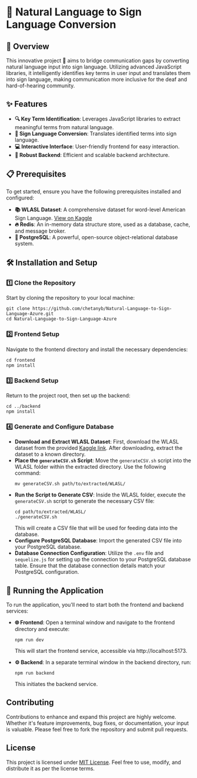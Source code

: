# 🤟 Natural Language to Sign Language Conversion

## 🌟 Overview

This innovative project 🚀 aims to bridge communication gaps by converting natural language input into sign language. Utilizing advanced JavaScript libraries, it intelligently identifies key terms in user input and translates them into sign language, making communication more inclusive for the deaf and hard-of-hearing community.

## ✨ Features

- **🔍 Key Term Identification**: Leverages JavaScript libraries to extract meaningful terms from natural language.
- **👐 Sign Language Conversion**: Translates identified terms into sign language.
- **💻 Interactive Interface**: User-friendly frontend for easy interaction.
- **🔧 Robust Backend**: Efficient and scalable backend architecture.

## 📋 Prerequisites

To get started, ensure you have the following prerequisites installed and configured:

- **📚 WLASL Dataset**: A comprehensive dataset for word-level American Sign Language. [View on Kaggle](https://www.kaggle.com/datasets/risangbaskoro/wlasl-processed)
- **🔥 Redis**: An in-memory data structure store, used as a database, cache, and message broker.
- **💾 PostgreSQL**: A powerful, open-source object-relational database system.

## 🛠 Installation and Setup

### 1️⃣ Clone the Repository

Start by cloning the repository to your local machine:

```
git clone https://github.com/chetanyb/Natural-Language-to-Sign-Language-Azure.git
cd Natural-Language-to-Sign-Language-Azure
```

### 2️⃣ Frontend Setup

Navigate to the frontend directory and install the necessary dependencies:

```
cd frontend
npm install
```

### 3️⃣ Backend Setup

Return to the project root, then set up the backend:

```
cd ../backend
npm install
```

### 4️⃣ Generate and Configure Database

- **Download and Extract WLASL Dataset**: First, download the WLASL dataset from the provided [Kaggle link](https://www.kaggle.com/datasets/risangbaskoro/wlasl-processed). After downloading, extract the dataset to a known directory.
- **Place the `generateCSV.sh` Script**: Move the `generateCSV.sh` script into the WLASL folder within the extracted directory. Use the following command:
  ```
  mv generateCSV.sh path/to/extracted/WLASL/
  ```
- **Run the Script to Generate CSV**: Inside the WLASL folder, execute the `generateCSV.sh` script to generate the necessary CSV file:
  ```
  cd path/to/extracted/WLASL/
  ./generateCSV.sh
  ```
  This will create a CSV file that will be used for feeding data into the database.
- **Configure PostgreSQL Database**: Import the generated CSV file into your PostgreSQL database.
- **Database Connection Configuration**: Utilize the `.env` file and `sequelize.js` for setting up the connection to your PostgreSQL database table. Ensure that the database connection details match your PostgreSQL configuration.
## 🚀 Running the Application

To run the application, you'll need to start both the frontend and backend services:

- **🌐 Frontend**:
  Open a terminal window and navigate to the frontend directory and execute:
  ```
  npm run dev
  ```
  This will start the frontend service, accessible via http://localhost:5173.

- **⚙️ Backend**:
  In a separate terminal window in the backend directory, run:
  ```
  npm run backend
  ```
  This initiates the backend service.

## Contributing

Contributions to enhance and expand this project are highly welcome. Whether it's feature improvements, bug fixes, or documentation, your input is valuable. Please feel free to fork the repository and submit pull requests.

## License

This project is licensed under [MIT License](LICENSE). Feel free to use, modify, and distribute it as per the license terms.